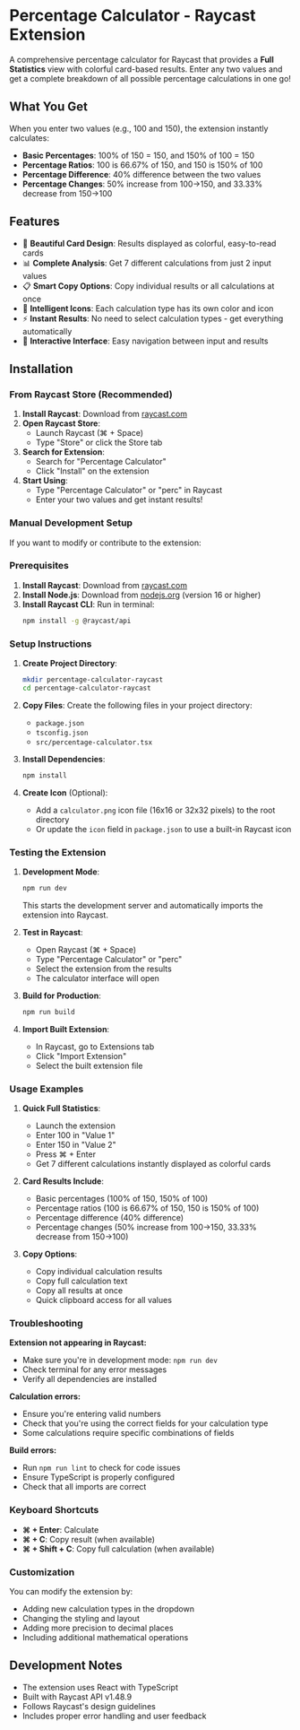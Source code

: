 # Percentage Calculator - Raycast Extension

A comprehensive percentage calculator for Raycast that provides a **Full Statistics** view with colorful card-based results. Enter any two values and get a complete breakdown of all possible percentage calculations in one go!

## What You Get

When you enter two values (e.g., 100 and 150), the extension instantly calculates:

- **Basic Percentages**: 100% of 150 = 150, and 150% of 100 = 150
- **Percentage Ratios**: 100 is 66.67% of 150, and 150 is 150% of 100  
- **Percentage Difference**: 40% difference between the two values
- **Percentage Changes**: 50% increase from 100→150, and 33.33% decrease from 150→100

## Features

- 🎨 **Beautiful Card Design**: Results displayed as colorful, easy-to-read cards
- 📊 **Complete Analysis**: Get 7 different calculations from just 2 input values
- 📋 **Smart Copy Options**: Copy individual results or all calculations at once
- 🎯 **Intelligent Icons**: Each calculation type has its own color and icon
- ⚡ **Instant Results**: No need to select calculation types - get everything automatically
- 🔄 **Interactive Interface**: Easy navigation between input and results

## Installation

### From Raycast Store (Recommended)

1. **Install Raycast**: Download from [raycast.com](https://raycast.com)
2. **Open Raycast Store**: 
   - Launch Raycast (⌘ + Space)
   - Type "Store" or click the Store tab
3. **Search for Extension**:
   - Search for "Percentage Calculator"
   - Click "Install" on the extension
4. **Start Using**: 
   - Type "Percentage Calculator" or "perc" in Raycast
   - Enter your two values and get instant results!

### Manual Development Setup

If you want to modify or contribute to the extension:

### Prerequisites

1. **Install Raycast**: Download from [raycast.com](https://raycast.com)
2. **Install Node.js**: Download from [nodejs.org](https://nodejs.org) (version 16 or higher)
3. **Install Raycast CLI**: Run in terminal:
   ```bash
   npm install -g @raycast/api
   ```

### Setup Instructions

1. **Create Project Directory**:
   ```bash
   mkdir percentage-calculator-raycast
   cd percentage-calculator-raycast
   ```

2. **Copy Files**: Create the following files in your project directory:
   - `package.json`
   - `tsconfig.json` 
   - `src/percentage-calculator.tsx`

3. **Install Dependencies**:
   ```bash
   npm install
   ```

4. **Create Icon** (Optional):
   - Add a `calculator.png` icon file (16x16 or 32x32 pixels) to the root directory
   - Or update the `icon` field in `package.json` to use a built-in Raycast icon

### Testing the Extension

1. **Development Mode**:
   ```bash
   npm run dev
   ```
   This starts the development server and automatically imports the extension into Raycast.

2. **Test in Raycast**:
   - Open Raycast (⌘ + Space)
   - Type "Percentage Calculator" or "perc"
   - Select the extension from the results
   - The calculator interface will open

3. **Build for Production**:
   ```bash
   npm run build
   ```

4. **Import Built Extension**:
   - In Raycast, go to Extensions tab
   - Click "Import Extension"
   - Select the built extension file

### Usage Examples

1. **Quick Full Statistics**:
   - Launch the extension
   - Enter 100 in "Value 1"
   - Enter 150 in "Value 2"
   - Press ⌘ + Enter
   - Get 7 different calculations instantly displayed as colorful cards

2. **Card Results Include**:
   - Basic percentages (100% of 150, 150% of 100)
   - Percentage ratios (100 is 66.67% of 150, 150 is 150% of 100)
   - Percentage difference (40% difference)
   - Percentage changes (50% increase from 100→150, 33.33% decrease from 150→100)

3. **Copy Options**:
   - Copy individual calculation results
   - Copy full calculation text
   - Copy all results at once
   - Quick clipboard access for all values

### Troubleshooting

**Extension not appearing in Raycast:**
- Make sure you're in development mode: `npm run dev`
- Check terminal for any error messages
- Verify all dependencies are installed

**Calculation errors:**
- Ensure you're entering valid numbers
- Check that you're using the correct fields for your calculation type
- Some calculations require specific combinations of fields

**Build errors:**
- Run `npm run lint` to check for code issues
- Ensure TypeScript is properly configured
- Check that all imports are correct

### Keyboard Shortcuts

- **⌘ + Enter**: Calculate
- **⌘ + C**: Copy result (when available)
- **⌘ + Shift + C**: Copy full calculation (when available)

### Customization

You can modify the extension by:
- Adding new calculation types in the dropdown
- Changing the styling and layout
- Adding more precision to decimal places
- Including additional mathematical operations

## Development Notes

- The extension uses React with TypeScript
- Built with Raycast API v1.48.9
- Follows Raycast's design guidelines
- Includes proper error handling and user feedback